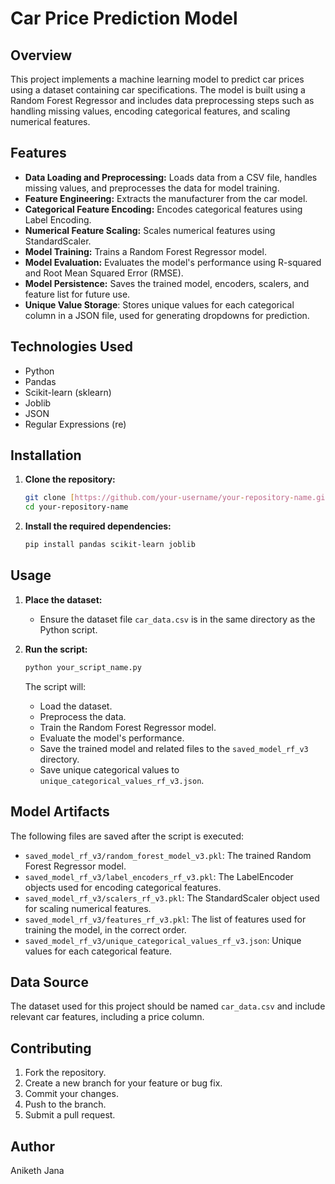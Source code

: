 # Car Price Prediction Model

## Overview

This project implements a machine learning model to predict car prices using a dataset containing car specifications. The model is built using a Random Forest Regressor and includes data preprocessing steps such as handling missing values, encoding categorical features, and scaling numerical features.

## Features

* **Data Loading and Preprocessing:** Loads data from a CSV file, handles missing values, and preprocesses the data for model training.
* **Feature Engineering:** Extracts the manufacturer from the car model.
* **Categorical Feature Encoding:** Encodes categorical features using Label Encoding.
* **Numerical Feature Scaling:** Scales numerical features using StandardScaler.
* **Model Training:** Trains a Random Forest Regressor model.
* **Model Evaluation:** Evaluates the model's performance using R-squared and Root Mean Squared Error (RMSE).
* **Model Persistence:** Saves the trained model, encoders, scalers, and feature list for future use.
* **Unique Value Storage**: Stores unique values for each categorical column in a JSON file, used for generating dropdowns for prediction.

## Technologies Used

* Python
* Pandas
* Scikit-learn (sklearn)
* Joblib
* JSON
* Regular Expressions (re)

## Installation

1.  **Clone the repository:**

    ```bash
    git clone [https://github.com/your-username/your-repository-name.git](https://github.com/your-username/your-repository-name.git)
    cd your-repository-name
    ```

2.  **Install the required dependencies:**

    ```bash
    pip install pandas scikit-learn joblib
    ```

## Usage

1.  **Place the dataset:**
    * Ensure the dataset file `car_data.csv` is in the same directory as the Python script.

2.  **Run the script:**

    ```bash
    python your_script_name.py
    ```

    The script will:
    * Load the dataset.
    * Preprocess the data.
    * Train the Random Forest Regressor model.
    * Evaluate the model's performance.
    * Save the trained model and related files to the `saved_model_rf_v3` directory.
    * Save unique categorical values to `unique_categorical_values_rf_v3.json`.

## Model Artifacts

The following files are saved after the script is executed:

* `saved_model_rf_v3/random_forest_model_v3.pkl`:  The trained Random Forest Regressor model.
* `saved_model_rf_v3/label_encoders_rf_v3.pkl`:  The LabelEncoder objects used for encoding categorical features.
* `saved_model_rf_v3/scalers_rf_v3.pkl`:  The StandardScaler object used for scaling numerical features.
* `saved_model_rf_v3/features_rf_v3.pkl`:  The list of features used for training the model, in the correct order.
* `saved_model_rf_v3/unique_categorical_values_rf_v3.json`: Unique values for each categorical feature.

## Data Source
The dataset used for this project should be named `car_data.csv` and include relevant car features, including a price column.

## Contributing

1.  Fork the repository.
2.  Create a new branch for your feature or bug fix.
3.  Commit your changes.
4.  Push to the branch.
5.  Submit a pull request.

## Author

Aniketh Jana
